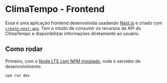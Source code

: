 # ClimaTempo - Frontend

Essa é uma aplicação frontend desenvolvida usadando [Next.js](https://nextjs.org/) e criado com [`create-next-app`](https://github.com/vercel/next.js/tree/canary/packages/create-next-app). Tem o intuito de consumir os recursos da API do ClimaTempo e disponibilizar informações diretamente ao usuário.

## Como rodar

Primeiro, com o [Node LTS com NPM instalado](https://nodejs.org/en/download), rode o servidor de desenvolvimento:

```bash
npm run dev
```